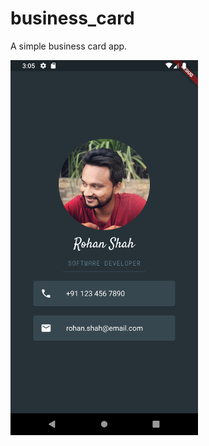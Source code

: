 # business_card

A simple business card app.

<img src="https://raw.githubusercontent.com/shahrohan05/FlutterDemos/master/business_card/images/state_2.png" width="300" title="App Screenshot">
